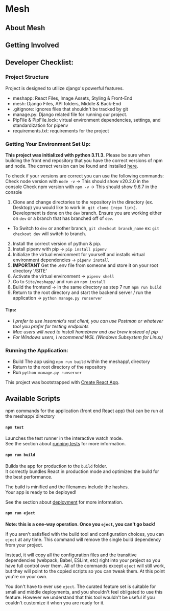 # Mesh

## About Mesh

## Getting Involved

## Developer Checklist: 

### Project Structure
Project is designed to utilize django's powerful features. 
- meshapp: React Files, Image Assets, Styling & Front-End
- mesh: Django Files, API folders, Middle & Back-End
- .gitignore: ignores files that shouldn't be tracked by git
- manage.py: Django related file for running our project. 
- PipFile & PipFile.lock: virtual environment dependencies, settings, and standardization for pipenv
- requirements.txt: requirements for the project

### Getting Your Environment Set Up: 
**This project was initialized with python 3.11.3.**
Please be sure when building the front end repository that you have the correct versions of npm and node.
The correct version can be found and installed [here](https://nodejs.org/en/download/current).

To check if your versions are correct you can use the following commands:
Check node version with `node -v` -> This should show v20.2.0 in the console
Check npm version with `npm -v` -> This should show 9.6.7 in the console

1.  Clone and change directories to the repository in the directory (ex. Desktop) you would like to work in. `git clone [repo link]`. 
Development is done on the `dev` branch. Ensure you are working either on `dev` or a branch that has branched off of `dev`. 
- To Switch to `dev` or another branch, `git checkout branch_name` ex: `git checkout dev` will switch to branch. 
2. Install the correct version of python & pip.
3. Install pipenv with pip -> `pip install pipenv`
4. Initialize the virtual environment for yourself and installs virtual environment dependencies -> `pipenv install`
5. **IMPORTANT** Get the .env file from someone and store it on your root directory '/SITE'
6. Activate the virtual environment -> `pipenv shell`
7. Go to `Site/meshapp/` and run an `npm install`
8. Build the frontend -> in the same directory as step 7 run `npm run build`
9. Return to the root directory and start the backend server / run the application ->  `python manage.py runserver`

#### Tips: 
- *I prefer to use Insomnia's rest client, you can use Postman or whatever tool you prefer for testing endpoints*
- *Mac users will need to install homebrew and use brew instead of pip*
- *For Windows users, I recommend WSL (Windows Subsystem for Linux)*

### Running the Application:

- Build The app using `npm run build` within the meshapp\ directory
- Return to the root directory of the repository
- Run `python manage.py runserver`

This project was bootstrapped with [Create React App](https://github.com/facebook/create-react-app).

## Available Scripts
npm commands for the application (front end React app) that can be run at the meshapp/ directory

#### `npm test`

Launches the test runner in the interactive watch mode.\
See the section about [running tests](https://facebook.github.io/create-react-app/docs/running-tests) for more information.

#### `npm run build`

Builds the app for production to the `build` folder.\
It correctly bundles React in production mode and optimizes the build for the best performance.

The build is minified and the filenames include the hashes.\
Your app is ready to be deployed!

See the section about [deployment](https://facebook.github.io/create-react-app/docs/deployment) for more information.

#### `npm run eject`

**Note: this is a one-way operation. Once you `eject`, you can't go back!**

If you aren't satisfied with the build tool and configuration choices, you can `eject` at any time. This command will remove the single build dependency from your project.

Instead, it will copy all the configuration files and the transitive dependencies (webpack, Babel, ESLint, etc) right into your project so you have full control over them. All of the commands except `eject` will still work, but they will point to the copied scripts so you can tweak them. At this point you're on your own.

You don't have to ever use `eject`. The curated feature set is suitable for small and middle deployments, and you shouldn't feel obligated to use this feature. However we understand that this tool wouldn't be useful if you couldn't customize it when you are ready for it.

